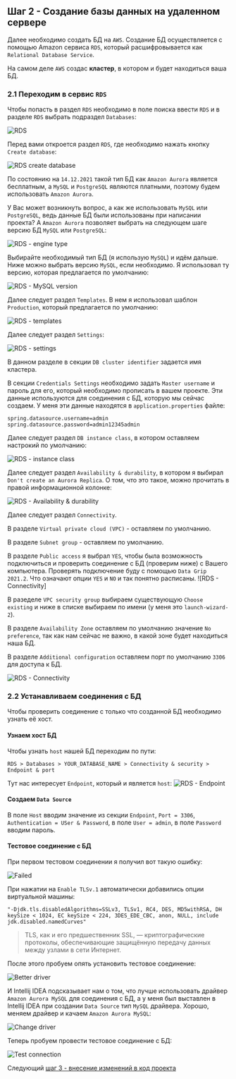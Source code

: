 ## Шаг 2 - Создание базы данных на удаленном сервере
Далее необходимо создать БД на `AWS`. Создание БД осуществляется с помощью Amazon сервиса `RDS`, который расшифровывается как `Relational Database Service`.

На самом деле `AWS` создас **кластер**, в котором и будет находиться ваша БД.

### 2.1 Переходим в сервис `RDS`
Чтобы попасть в раздел `RDS` необходимо в поле поиска ввести `RDS` и в разделе `RDS` выбрать подраздел `Databases`:

![RDS](../content/rds.png)

Перед вами откроется раздел `RDS`, где необходимо нажать кнопку `Create database`:

![RDS create database](../content/rds_create_database.png)

По состоянию на `14.12.2021` такой тип БД как `Amazon Aurora` является бесплатным, а `MySQL` и `PostgreSQL` являются платными, поэтому будем использовать `Amazon Aurora`.

У Вас может возникнуть вопрос, а как же использовать `MySQL` или `PostgreSQL`, ведь данные БД были использованы при написании проекта? А `Amazon Aurora` позволяет выбрать на следующем шаге версию БД `MySQL` или `PostgreSQL`:

![RDS - engine type](../content/rds_engine_type.png)

Выбирайте необходимый тип БД (я использую `MySQL`) и идём дальше. Ниже можно выбрать версию `MySQL`, если необходимо. Я использовал ту версию, которая предлагается по умолчанию:

![RDS - MySQL version](../content/rds_mysql_version.png)

Далее следует раздел `Templates`. В нем я использовал шаблон `Production`, который предлагается по умолчанию:

![RDS - templates](../content/rds_templates.png)

Далее следует раздел `Settings`:

![RDS - settings](../content/rds_settings.png)

В данном разделе в секции `DB cluster identifier` задается имя кластера.

В секции `Credentials Settings` необходимо задать `Master username` и пароль для его, который необходимо прописать в вашем проекте. Эти данные используются для соединения с БД, которую мы сейчас создаем. У меня эти данные находятся в `application.properties` файле:
```properties
spring.datasource.username=admin
spring.datasource.password=admin12345admin
```

Далее следует раздел `DB instance class`, в котором оставляем настрокий по умолчанию:

![RDS - instance class](../content/rds_db_instance_class.png)

Далее следует раздел `Availability & durability`, в котором я выбирал `Don't create an Aurora Replica`. О том, что это такое, можно прочитать в правой информационной колонке:

![RDS - Availability & durability](../content/rds_availability.png)

Далее следует раздел `Connectivity`. 

В разделе `Virtual private cloud (VPC)` - оставляем по умолчанию.

В разделе `Subnet group` - оставляем по умолчанию.

В разделе `Public access` я выбрал `YES`, чтобы была возможность подключиться и проверить соединение с БД (проверим ниже) с Вашего компьютера. Проверять подключение буду с помощью `Data Grip 2021.2`. Что означают опции `YES` и `NO` и так понятно расписаны.
![RDS - Connectivity]

В разеделе `VPC security group` выбираем существующую `Choose existing` и ниже в списке выбираем по имени (у меня это `launch-wizard-2`).

В разделе `Availability Zone` оставляем по умолчанию значение `No preference`, так как нам сейчас не важно, в какой зоне будет находиться наша БД.

В разделе `Additional configuration` оставляем порт по умолчанию `3306` для доступа к БД.

![RDS - Connectivity](../content/rds_connectivity.png)

### 2.2 Устанавливаем соединения с БД
Чтобы проверить соединение с только что созданной БД необходимо узнать её хост.

#### Узнаем хост БД
Чтобы узнать `host` нашей БД переходим по пути: 

`RDS > Databases > YOUR_DATABASE_NAME > Connectivity & security > Endpoint & port` 

Тут нас интересует `Endpoint`, который и является `host`:
![RDS - Endpoint](../content/rds_endpoint.png)

#### Создаем `Data Source`
В поле `Host` вводим значение из секции `Endpoint`, `Port = 3306`, `Authentication = USer & Password`, в поле `User = admin`, в поле `Password` вводим пароль.

#### Тестовое соединение с БД
При первом тестовом соединении я получил вот такую ошибку:

![Failed](../content/aws_db_failed_connection.png)

При нажатии на `Enable TLSv.1` автоматически добавились опции виртуальной машины:
```text
"-Djdk.tls.disabledAlgorithms=SSLv3, TLSv1, RC4, DES, MD5withRSA, DH keySize < 1024, EC keySize < 224, 3DES_EDE_CBC, anon, NULL, include jdk.disabled.namedCurves"
```

> TLS, как и его предшественник SSL, — криптографические протоколы, обеспечивающие защищённую передачу данных между узлами в сети Интернет.

После этого пробуем опять установить тестовое соединение:

![Better driver](../content/aws_better_driver.png)

И Intellij IDEA подсказывает нам о том, что лучше использовать драйвер `Amazon Aurora MySQL` для соединения с БД, а у меня был выставлен в Intellij IDEA при создании `Data Source` тип `MySQL` драйвера. Хорошо, меняем драйвер и качаем `Amazon Aurora MySQL`:

![Change driver](../content/aws_change_driver.png)

Теперь пробуем провести тестовое соединение с БД:

![Test connection](../content/aws_test_connection.png)

Следующий [шаг 3 - внесение изменений в код проекта](step-3_making-changes-to-the-project-code.md)
